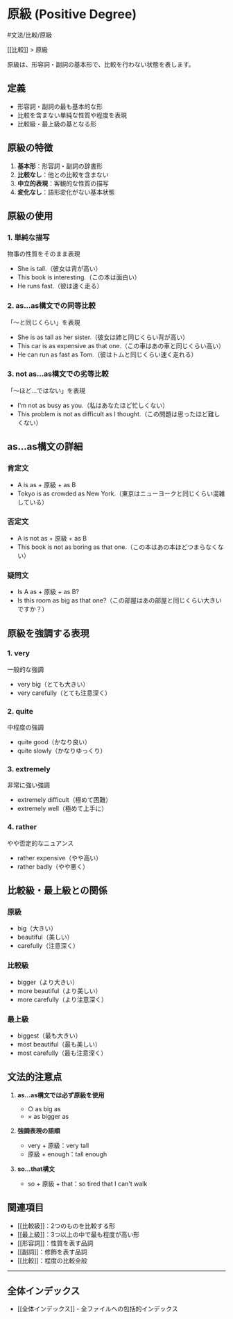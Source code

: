 ﻿# 原級 (Positive Degree)

#文法/比較/原級

[[比較]] > 原級

原級は、形容詞・副詞の基本形で、比較を行わない状態を表します。

## 定義
- 形容詞・副詞の最も基本的な形
- 比較を含まない単純な性質や程度を表現
- 比較級・最上級の基となる形

## 原級の特徴
1. **基本形**：形容詞・副詞の辞書形
2. **比較なし**：他との比較を含まない
3. **中立的表現**：客観的な性質の描写
4. **変化なし**：語形変化がない基本状態

## 原級の使用

### 1. 単純な描写
物事の性質をそのまま表現
- She is tall.（彼女は背が高い）
- This book is interesting.（この本は面白い）
- He runs fast.（彼は速く走る）

### 2. as...as構文での同等比較
「～と同じくらい」を表現
- She is as tall as her sister.（彼女は姉と同じくらい背が高い）
- This car is as expensive as that one.（この車はあの車と同じくらい高い）
- He can run as fast as Tom.（彼はトムと同じくらい速く走れる）

### 3. not as...as構文での劣等比較
「～ほど…ではない」を表現
- I'm not as busy as you.（私はあなたほど忙しくない）
- This problem is not as difficult as I thought.（この問題は思ったほど難しくない）

## as...as構文の詳細

### 肯定文
- A is as + 原級 + as B
- Tokyo is as crowded as New York.（東京はニューヨークと同じくらい混雑している）

### 否定文
- A is not as + 原級 + as B
- This book is not as boring as that one.（この本はあの本ほどつまらなくない）

### 疑問文
- Is A as + 原級 + as B?
- Is this room as big as that one?（この部屋はあの部屋と同じくらい大きいですか？）

## 原級を強調する表現

### 1. very
一般的な強調
- very big（とても大きい）
- very carefully（とても注意深く）

### 2. quite
中程度の強調
- quite good（かなり良い）
- quite slowly（かなりゆっくり）

### 3. extremely
非常に強い強調
- extremely difficult（極めて困難）
- extremely well（極めて上手に）

### 4. rather
やや否定的なニュアンス
- rather expensive（やや高い）
- rather badly（やや悪く）

## 比較級・最上級との関係

### 原級
- big（大きい）
- beautiful（美しい）
- carefully（注意深く）

### 比較級
- bigger（より大きい）
- more beautiful（より美しい）
- more carefully（より注意深く）

### 最上級
- biggest（最も大きい）
- most beautiful（最も美しい）
- most carefully（最も注意深く）

## 文法的注意点
1. **as...as構文では必ず原級を使用**
   - ○ as big as
   - × as bigger as

2. **強調表現の語順**
   - very + 原級：very tall
   - 原級 + enough：tall enough

3. **so...that構文**
   - so + 原級 + that：so tired that I can't walk

## 関連項目
- [[比較級]]：2つのものを比較する形
- [[最上級]]：3つ以上の中で最も程度が高い形
- [[形容詞]]：性質を表す品詞
- [[副詞]]：修飾を表す品詞
- [[比較]]：程度の比較全般

---

## 全体インデックス
- [[全体インデックス]] - 全ファイルへの包括的インデックス 